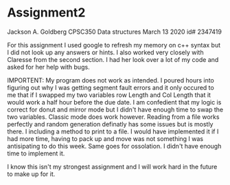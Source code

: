 # Assignment2

Jackson A. Goldberg
CPSC350 Data structures
March 13 2020
id# 2347419

For this assignment I used google to refresh my memory on c++ syntax but I did not look up any answers or hints. I also worked very closely with Claresse from the second section. I had her look over a lot of my code and asked for her help with bugs.

IMPORTENT: My program does not work as intended. I poured hours into figuring out why I was getting segment fault errors and it only occured to me that if I swapped my two variables row Length and Col Length that it would work a half hour before the due date. I am confedient that my logic is correct for donut and mirror mode but I didn't have enough time to swap the two variables. Classic mode does work however. Reading from a file works perfectly and random generation definatly has some issues but is mostly there. I including a method to print to a file. I would have implemented it if I had more time, having to pack up and move was not something I was antisipating to do this week. Same goes for ossolation. I didn't have enough time to implement it. 

I know this isn't my strongest assignment and I will work hard in the future to make up for it.
